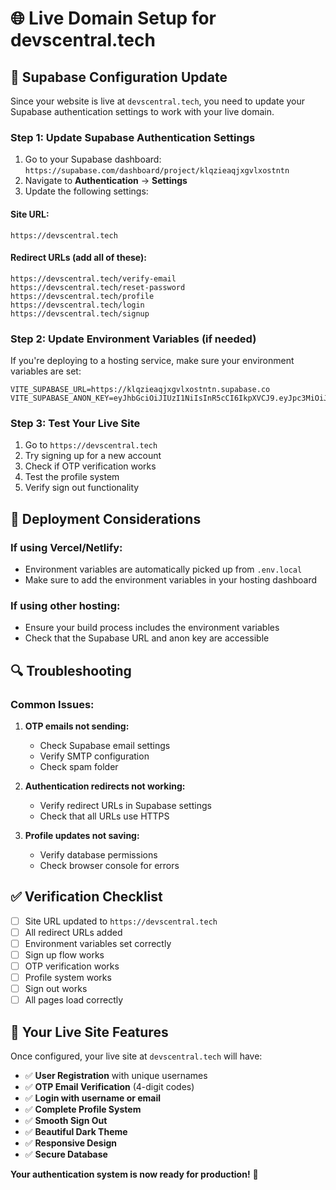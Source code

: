 # 🌐 Live Domain Setup for devscentral.tech

## 🔧 Supabase Configuration Update

Since your website is live at `devscentral.tech`, you need to update your Supabase authentication settings to work with your live domain.

### **Step 1: Update Supabase Authentication Settings**

1. Go to your Supabase dashboard: `https://supabase.com/dashboard/project/klqzieaqjxgvlxostntn`
2. Navigate to **Authentication** → **Settings**
3. Update the following settings:

#### **Site URL:**
```
https://devscentral.tech
```

#### **Redirect URLs (add all of these):**
```
https://devscentral.tech/verify-email
https://devscentral.tech/reset-password
https://devscentral.tech/profile
https://devscentral.tech/login
https://devscentral.tech/signup
```

### **Step 2: Update Environment Variables (if needed)**

If you're deploying to a hosting service, make sure your environment variables are set:

```env
VITE_SUPABASE_URL=https://klqzieaqjxgvlxostntn.supabase.co
VITE_SUPABASE_ANON_KEY=eyJhbGciOiJIUzI1NiIsInR5cCI6IkpXVCJ9.eyJpc3MiOiJzdXBhYmFzZSIsInJlZiI6ImtscXppZWFxanhndmx4b3N0bnRuIiwicm9sZSI6ImFub24iLCJpYXQiOjE3NTc1MjA3ODksImV4cCI6MjA3MzA5Njc4OX0.ywNmWVvVC8BmXNTKQjn1hQZF0yVPkzc4NI9f80BVOzI
```

### **Step 3: Test Your Live Site**

1. Go to `https://devscentral.tech`
2. Try signing up for a new account
3. Check if OTP verification works
4. Test the profile system
5. Verify sign out functionality

## 🚀 Deployment Considerations

### **If using Vercel/Netlify:**
- Environment variables are automatically picked up from `.env.local`
- Make sure to add the environment variables in your hosting dashboard

### **If using other hosting:**
- Ensure your build process includes the environment variables
- Check that the Supabase URL and anon key are accessible

## 🔍 Troubleshooting

### **Common Issues:**

1. **OTP emails not sending:**
   - Check Supabase email settings
   - Verify SMTP configuration
   - Check spam folder

2. **Authentication redirects not working:**
   - Verify redirect URLs in Supabase settings
   - Check that all URLs use HTTPS

3. **Profile updates not saving:**
   - Verify database permissions
   - Check browser console for errors

## ✅ Verification Checklist

- [ ] Site URL updated to `https://devscentral.tech`
- [ ] All redirect URLs added
- [ ] Environment variables set correctly
- [ ] Sign up flow works
- [ ] OTP verification works
- [ ] Profile system works
- [ ] Sign out works
- [ ] All pages load correctly

## 🎉 Your Live Site Features

Once configured, your live site at `devscentral.tech` will have:

- ✅ **User Registration** with unique usernames
- ✅ **OTP Email Verification** (4-digit codes)
- ✅ **Login with username or email**
- ✅ **Complete Profile System**
- ✅ **Smooth Sign Out**
- ✅ **Beautiful Dark Theme**
- ✅ **Responsive Design**
- ✅ **Secure Database**

**Your authentication system is now ready for production!** 🚀
